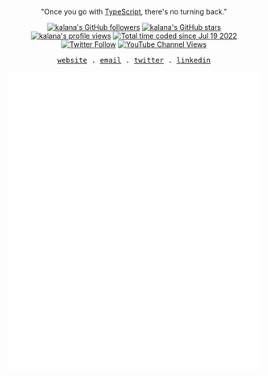 <!--[github profile card](https://readme-cards.vercel.app/profile-card?name=kalanakt&subtitle=FRONT%20END%20DEVELOPER)
-->

<p align="center">"Once you go with <a href="https://github.com/microsoft/TypeScript">TypeScript</a>, there's no turning back."</p>
<p align="center">
<a title="kalana's GitHub followers " href="https://github.com/kalanakt" ><img src="https://img.shields.io/github/followers/kalanakt?style=social" alt="kalana's GitHub followers"></a>
<a title="GitHub stars " href="https://github.com/kalanakt" ><img src="https://img.shields.io/github/stars/kalanakt?style=social" alt="kalana's GitHub stars "></a>
<a title="kalana's profile views " href="https://github.com/kalanakt" ><img src="https://komarev.com/ghpvc/?username=kalanakt&label=Profile%20views" alt="kalana's profile views"></a>
<a title="kalana's wakatime stats" href="https://wakatime.com/@02730fe5-73e8-4bcc-8539-6b00eeae1e15"><img src="https://wakatime.com/badge/user/02730fe5-73e8-4bcc-8539-6b00eeae1e15.svg" alt="Total time coded since Jul 19 2022" /></a>
<a title="Twitter Follow" href="https://twitter.com/DevVibeX" ><img alt="Twitter Follow" src="https://img.shields.io/twitter/follow/DevVibeX?label=follow&style=social"></a>
<a title="YouTube Channel Views" href="https://bit.ly/iamktyoutube" ><img alt="YouTube Channel Views" src="https://img.shields.io/youtube/channel/views/UC6LqyY4t6lYLBb1iQxxiL3Q?style=social"></a>
</p>

<p align="center">
  <samp>
    <a href="https://www.kalanakt.cc/">website</a> .
    <a href="mailto:e19198@eng.pdn.ac.lk">email</a> .
    <a href="https://twitter.com/kalanakt__">twitter</a> .
    <a href="https://www.linkedin.com/in/kalanakt">linkedin</a>
  </samp>
</p>
<!--
<div align="center">
    <img src="https://skillicons.dev/icons?i=astro,docker,figma,flutter,go,kotlin,mongodb,nextjs,nodejs,nuxtjs,py,react,remix,rust,solidjs,svelte,tailwind,ts,vite,vue,dart,flutter&perline=10" />
</div>
-->

<!--
<div align="center">
  <img src="https://streak-stats.demolab.com?user=kalanakt&theme=meta-light&hide_border=true&border_radius=5.5" alt="kalanakt's github streak" title="kalanakt's github streak" />
</div>
-->

<p align="center">
  <img src="https://github.com/kalanakt/kalanakt/blob/main/generated/overview.svg#gh-dark-mode-only" alt="kalanakt's GitHub Statistics Card" title="kalanakt's GitHub Statistics"/>
  <img src="https://github.com/kalanakt/kalanakt/blob/main/generated/languages.svg#gh-dark-mode-only" alt="kalanakt's Used Languages Card" title="kalanakt's Used Languages"/>
</p>

<!--START_SECTION:waka-->
<!--END_SECTION:waka-->

<!-- 
<p align="center">
  <img src="https://github-readme-streak-stats.herokuapp.com?user=kalanakt&theme=transparent" alt="GitHub Streak Card" title="Kalanakt's GitHub Streak"/>
</p>
<div align="center">
<picture>
  <source
    srcset="https://github-readme-stats.vercel.app/api?username=kalanakt&rank_icon=github&show_icons=true&theme=github_dark_dimmed"
    media="(prefers-color-scheme: dark)"
  />
  <source
    srcset="https://github-readme-stats.vercel.app/api?username=kalanakt&rank_icon=github&show_icons=true&theme=github_dark_dimmed"
    media="(prefers-color-scheme: light), (prefers-color-scheme: no-preference)"
  />
  <img src="https://github-readme-stats.vercel.app/api?username=kalanakt&rank_icon=github&show_icons=true&theme=github_dark_dimmed" />
</picture>
</div> -->

<!--
<div align="center">
<details>
  <summary>🔘◼️▪️🔷▫️</summary>

  <br/>
  <h1><i>You just crack the code!</i></h1>
  <img src="https://wakatime.com/share/@kalanakt/cde17da4-aada-449f-9972-5d2f2e0d2cdb.svg" width="400px" alt="kalanakt wakatime lang stats"/>
  <img src="https://wakatime.com/share/@kalanakt/6adc7ab8-81b2-4448-88e3-0c5cc1967f27.svg" width="400px" alt="kalanakt wakatime cording stats"/>
  <img src="https://wakatime.com/share/@kalanakt/95a9ac23-f28e-499e-ba72-477f21d8bb40.svg" width="400px" alt="kalanakt wakatime editor stats"/>
  <img src="https://wakatime.com/share/@kalanakt/f9416644-00e3-41df-a593-2ae3ddae0256.svg" width="400px" alt="kalanakt wakatime os stats"/>
  <img src="https://wakatime.com/share/@kalanakt/2a2224a9-e183-40a0-94c8-63b49d292d77.svg" width="400px" alt="kalanakt wakatime debug stats"/>
</details>
</div>
-->

<!--  <p align="center">
  <img src="https://count.getloli.com/get/@:kalanakt" alt=":kalanakt" />
</p>  -->
<!-- Edit here -->

<!--
| [![github repo card](https://readme-cards.vercel.app/repo-card?name=kalanakt&repo=All-Url-Uploader)](https://github.com/kalanakt/All-Url-Uploader) |  [![github repo card](https://readme-cards.vercel.app/repo-card?name=kalanakt&repo=buymeacoffee)](https://github.com/kalanakt/buymeacoffee)  |
|---|---|
| ![github repo card](https://readme-cards.vercel.app/repo-card?name=kalanakt&repo=github-readme-cards)  | ![github repo card](https://readme-cards.vercel.app/repo-card?name=kalanakt&repo=nuxtailwind )  |
|  ![github repo card](https://readme-cards.vercel.app/repo-card?name=kalanakt&repo=cv-site  ) |  ![github repo card](https://readme-cards.vercel.app/repo-card?name=kalanakt&repo=react-svg-icons) | 
-->
